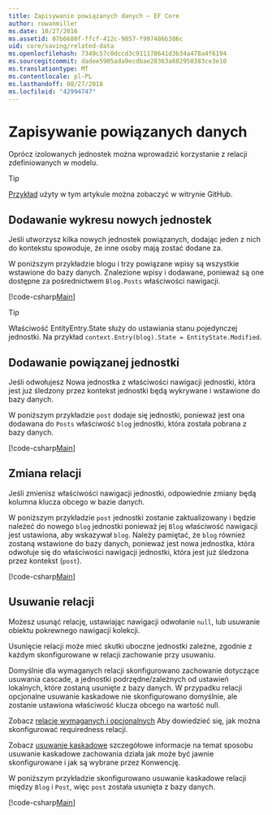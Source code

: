 ```yaml
---
title: Zapisywanie powiązanych danych — EF Core
author: rowanmiller
ms.date: 10/27/2016
ms.assetid: 07b6680f-ffcf-412c-9857-f997486b386c
uid: core/saving/related-data
ms.openlocfilehash: 7349c57c0dccd3c911178641d3b34a478a4f6194
ms.sourcegitcommit: dadee5905ada9ecdbae28363a682950383ce3e10
ms.translationtype: MT
ms.contentlocale: pl-PL
ms.lasthandoff: 08/27/2018
ms.locfileid: "42994747"
---
```

# <a name="saving-related-data"></a>Zapisywanie powiązanych danych

Oprócz izolowanych jednostek można wprowadzić korzystanie z relacji zdefiniowanych w modelu.

> [!TIP]  
> [Przykład](https://github.com/aspnet/EntityFramework.Docs/tree/master/samples/core/Saving/Saving/RelatedData/) użyty w tym artykule można zobaczyć w witrynie GitHub.

## <a name="adding-a-graph-of-new-entities"></a>Dodawanie wykresu nowych jednostek

Jeśli utworzysz kilka nowych jednostek powiązanych, dodając jeden z nich do kontekstu spowoduje, że inne osoby mają zostać dodane za.

W poniższym przykładzie blogu i trzy powiązane wpisy są wszystkie wstawione do bazy danych. Znalezione wpisy i dodawane, ponieważ są one dostępne za pośrednictwem `Blog.Posts` właściwości nawigacji.

[!code-csharp[Main](../../../samples/core/Saving/Saving/RelatedData/Sample.cs#AddingGraphOfEntities)]

> [!TIP]  
> Właściwość EntityEntry.State służy do ustawiania stanu pojedynczej jednostki. Na przykład `context.Entry(blog).State = EntityState.Modified`.

## <a name="adding-a-related-entity"></a>Dodawanie powiązanej jednostki

Jeśli odwołujesz Nowa jednostka z właściwości nawigacji jednostki, która jest już śledzony przez kontekst jednostki będą wykrywane i wstawione do bazy danych.

W poniższym przykładzie `post` dodaje się jednostki, ponieważ jest ona dodawana do `Posts` właściwość `blog` jednostki, która została pobrana z bazy danych.

[!code-csharp[Main](../../../samples/core/Saving/Saving/RelatedData/Sample.cs#AddingRelatedEntity)]

## <a name="changing-relationships"></a>Zmiana relacji

Jeśli zmienisz właściwości nawigacji jednostki, odpowiednie zmiany będą kolumna klucza obcego w bazie danych.

W poniższym przykładzie `post` jednostki zostanie zaktualizowany i będzie należeć do nowego `blog` jednostki ponieważ jej `Blog` właściwość nawigacji jest ustawiona, aby wskazywał `blog`. Należy pamiętać, że `blog` również zostaną wstawione do bazy danych, ponieważ jest nowa jednostka, która odwołuje się do właściwości nawigacji jednostki, która jest już śledzona przez kontekst (`post`).

[!code-csharp[Main](../../../samples/core/Saving/Saving/RelatedData/Sample.cs#ChangingRelationships)]

## <a name="removing-relationships"></a>Usuwanie relacji

Możesz usunąć relację, ustawiając nawigacji odwołanie `null`, lub usuwanie obiektu pokrewnego nawigacji kolekcji.

Usunięcie relacji może mieć skutki uboczne jednostki zależne, zgodnie z każdym skonfigurowane w relacji zachowanie przy usuwaniu.

Domyślnie dla wymaganych relacji skonfigurowano zachowanie dotyczące usuwania cascade, a jednostki podrzędne/zależnych od ustawień lokalnych, które zostaną usunięte z bazy danych. W przypadku relacji opcjonalne usuwanie kaskadowe nie skonfigurowano domyślnie, ale zostanie ustawiona właściwość klucza obcego na wartość null.

Zobacz [relacje wymaganych i opcjonalnych](../modeling/relationships.md#required-and-optional-relationships) Aby dowiedzieć się, jak można skonfigurować requiredness relacji.

Zobacz [usuwanie kaskadowe](cascade-delete.md) szczegółowe informacje na temat sposobu usuwanie kaskadowe zachowania działa jak może być jawnie skonfigurowane i jak są wybrane przez Konwencję.

W poniższym przykładzie skonfigurowano usuwanie kaskadowe relacji między `Blog` i `Post`, więc `post` została usunięta z bazy danych.

[!code-csharp[Main](../../../samples/core/Saving/Saving/RelatedData/Sample.cs#RemovingRelationships)]
